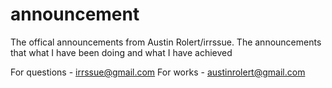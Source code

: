 # announcement
The offical announcements from Austin Rolert/irrssue.
The announcements that what I have been doing and what I have achieved

For questions - irrssue@gmail.com
For works - austinrolert@gmail.com

